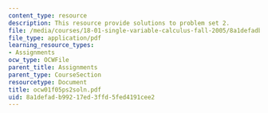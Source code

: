```yaml
---
content_type: resource
description: This resource provide solutions to problem set 2.
file: /media/courses/18-01-single-variable-calculus-fall-2005/8a1defadb99217ed3ffd5fed4191cee2_ocw01f05ps2soln.pdf
file_type: application/pdf
learning_resource_types:
- Assignments
ocw_type: OCWFile
parent_title: Assignments
parent_type: CourseSection
resourcetype: Document
title: ocw01f05ps2soln.pdf
uid: 8a1defad-b992-17ed-3ffd-5fed4191cee2
---
```

